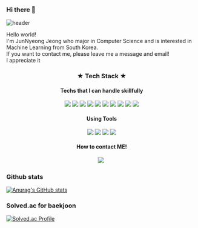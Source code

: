### Hi there 👋

![header](https://capsule-render.vercel.app/api?type=wave&color=auto&height=300&section=header&text=JunNyeong%20Jeong&fontSize=70)

Hello world!   
I'm JunNyeong Jeong who major in Computer Science and is interested in Machine Learning from South Korea.   
If you want to contact me, please leave me a message and email!   
I appreciate it   

<h3 = align="center">★  Tech  Stack  ★</h3>
<h4 = align="center">Techs that I can handle skillfully</h4>
<p align="center">
 <img src="https://img.shields.io/badge/Python-3776AB?style=for-the-badge&logo=Python&logoColor=white">
  <img src="https://img.shields.io/badge/Keras-D00000?style=for-the-badge&logo=Keras&logoColor=white">
  <img src="https://img.shields.io/badge/NumPy-013243?style=for-the-badge&logo=Numpy&logoColor=white">
  <img src="https://img.shields.io/badge/pandas-150458?style=for-the-badge&logo=pandas&logoColor=white">
  <img src="https://img.shields.io/badge/TensorFlow-FF6F00?style=for-the-badge&logo=TensorFlow&logoColor=white">
  <img src="https://img.shields.io/badge/Pytorch-EE4C2C?style=for-the-badge&logo=Pytorch&logoColor=white">
  <img src="https://img.shields.io/badge/scikit learn-F7931E?style=for-the-badge&logo=scikit learn&logoColor=white">
  <img src="https://img.shields.io/badge/Anaconda-44A833?style=for-the-badge&logo=Anaconda&logoColor=white">
  
 
  <img src="https://img.shields.io/badge/C-A8B9CC?style=for-the-badge&logo=C&logoColor=white">
  <img src="https://img.shields.io/badge/C++-00599C?style=for-the-badge&logo=C&logoColor=white">
</p>


<h4 = align="center">Using Tools</h4>
<p align="center">
 <img src="https://img.shields.io/badge/Google Colab-F9AB00?style=for-the-badge&logo=Google Colab&logoColor=white">
  <img src="https://img.shields.io/badge/Jupyter-F37626?style=for-the-badge&logo=Jupyter&logoColor=white">
  <img src="https://img.shields.io/badge/Visual Studio Code-007ACC?style=for-the-badge&logo=Visual Studio Code&logoColor=white">
  <img src="https://img.shields.io/badge/Google Drive-4285F4?style=for-the-badge&logo=Google Drive&logoColor=white">
</p>


<h4 = align="center">How to contact ME!</h4>
<p align="center">
 <a href="https://github.com/ezez-refer"><img src="https://img.shields.io/badge/Github-181717?style=flat-square&logo=Blogger&logoColor=white&link=https://github.com/ezez-refer"/></a>&nbsp
</p>


<h3 = align="left">Github stats</h3>

[![Anurag's GitHub stats](https://github-readme-stats.vercel.app/api?username=ezez-refer)](https://github.com/anuraghazra/github-readme-stats)

<h3 = align="left">Solved.ac for baekjoon</h3>

[![Solved.ac Profile](http://mazassumnida.wtf/api/v2/generate_badge?boj=jjn00712)](https://solved.ac/jjn00712/)

